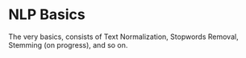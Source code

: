 # NLP Basics
The very basics, consists of Text Normalization, Stopwords Removal, Stemming (on progress), and so on.
